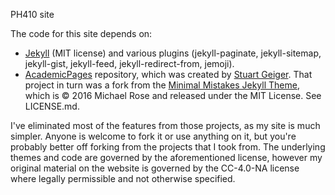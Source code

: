 PH410 site


The code for this site depends on:
* [Jekyll](https://jekyllrb.com/) (MIT license) and various plugins (jekyll-paginate, jekyll-sitemap, jekyll-gist, jekyll-feed, jekyll-redirect-from, jemoji).
* [AcademicPages](https://github.com/academicpages/academicpages.github.io) repository, which was created by [Stuart Geiger](https://github.com/staeiou). That project in turn was a fork from the [Minimal Mistakes Jekyll Theme](https://mmistakes.github.io/minimal-mistakes/), which is © 2016 Michael Rose and released under the MIT License. See LICENSE.md.

I've eliminated most of the features from those projects, as my site is much simpler. Anyone is welcome to fork it or use anything on it, but you're probably better off forking from the projects that I took from. The underlying themes and code are governed by the aforementioned license, however my original material on the website is governed by the CC-4.0-NA license where legally permissible and not otherwise specified.
